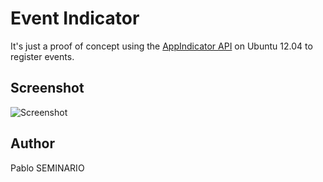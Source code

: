 Event Indicator
===============

It's just a proof of concept using the [AppIndicator API](http://developer.ubuntu.com/api/ubuntu-12.04/c/AppIndicator3-0.1.html) on Ubuntu 12.04 to register events.

Screenshot
----------

![Screenshot](http://pabloseminario.com/wp-content/uploads/2012/10/screenshot.png)


Author
------
Pablo SEMINARIO
